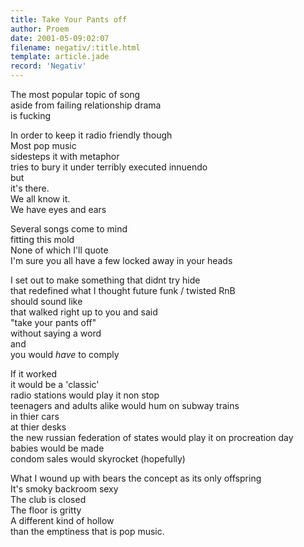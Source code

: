 ```yaml
---
title: Take Your Pants off
author: Proem
date: 2001-05-09:02:07
filename: negativ/:title.html
template: article.jade
record: 'Negativ'
---	
```

The most popular topic of song  
aside from failing relationship drama  
is fucking  

In order to keep it radio friendly though   
Most pop music  
sidesteps it with metaphor   
tries to bury it under terribly executed innuendo  
but  
it's there.  
We all know it.  
We have eyes and ears  

Several songs come to mind  
fitting this mold  
None of which I'll quote  
I'm sure you all have a few locked away in your heads  

I set out to make something that didnt try hide  
that redefined what I thought future funk / twisted RnB  
should sound like  
that walked right up to you and said  
     "take your pants off"  
without saying a word  
and   
you would _have_ to comply

If it worked  
it would be a 'classic'  
radio stations would play it non stop  
teenagers and adults alike would hum on subway trains  
in thier cars   
at thier desks  
the new russian federation of states would play it on procreation day  
babies would be made  
condom sales would skyrocket (hopefully)  

What I wound up with bears the concept as its only offspring  
It's smoky backroom sexy  
The club is closed  
The floor is gritty  
A different kind of hollow  
than the emptiness that is pop music.  